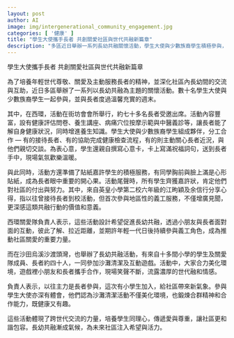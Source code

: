 ```yaml
---
layout: post
author: AI
image: img/intergenerational_community_engagement.jpg
categories: [ '健康' ]
title: "學生大使攜手長者 共創關愛社區與世代共融新篇章"
description: "多區近日舉辦一系列長幼共融關懷活動，學生大使與少數族裔學生積極參與，與長者共度溫馨週末。活動涵蓋健康檢查、中醫義診、沙灘清潔及互動遊戲，促進世代交流、增強合作精神，展現跨世代關愛，為社區注入活力與希望。"
---
```

學生大使攜手長者 共創關愛社區與世代共融新篇章

為了培養年輕世代尊敬、關愛及主動服務長者的精神，並深化社區內長幼間的交流與互助，近日多區舉辦了一系列以長幼共融為主題的關懷活動。數十名學生大使與少數族裔學生一起參與，並與長者度過溫馨充實的週末。

其中，在西環，活動在街坊會會所舉行，約七十多名長者受邀出席。活動內容豐富，設有健康評估問卷、養生講座、病痛穴位按摩示範與中醫義診等，讓長者能了解自身健康狀況，同時增進養生知識。學生大使與少數族裔學生組成夥伴，分工合作 — 有的接待長者、有的協助完成健康檢查流程，有的則主動關心長者近況，與他們親切交談。為表心意，學生還親自撰寫心意卡，卡上寫滿祝福詞句，送到長者手中，現場氣氛歡樂溫暖。

與此同時，活動方還準備了貼紙嘉許學生的積極服務，有同學胸前與臉上滿是心形貼紙，成為長者眼中重要的開心果。活動尾聲時，所有學生齊獲嘉許狀，肯定他們對社區的付出與努力。其中，來自英皇小學第二校六年級的江昫穎及余信行分享心得，指以往曾接待長者到校活動，但首次參與地區性的義工服務，不僅增廣見聞，更深感這類共融行動的價值和意義。

西環關愛隊負責人表示，這些活動設計希望促進長幼共融，透過小朋友與長者面對面的互動，彼此了解、拉近距離，並期許年輕一代日後持續參與義工角色，成為推動社區關愛的重要力量。

而在沙田烏溪沙渡頭灣，也舉辦了長幼共融活動，有來自十多間小學的學生及關愛隊成員、長者約四十人，一同參加沙灘清潔及互動遊戲。活動中，大家合力美化環境，遊戲裡小朋友和長者攜手合作，現場笑聲不斷，流露濃厚的世代融和情感。

負責人表示，以往主力是長者參與，這次有小學生加入，給社區帶來新氣象。參與學生大使亦深有體會，他們認為沙灘清潔活動不僅美化環境，也鍛煉合群精神和合作能力，既健康又有趣。

這些活動體現了跨世代交流的力量，培養學生同理心，傳遞愛與尊重，讓社區更和諧包容。長幼共融漸成氣候，為未來社區注入希望與活力。
